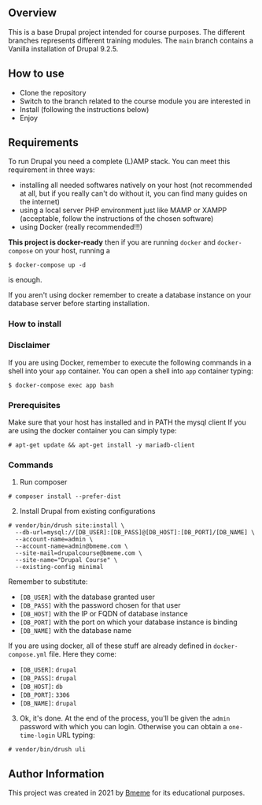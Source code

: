 ## Overview
This is a base Drupal project intended for course purposes.
The different branches represents different training modules.
The `main` branch contains a Vanilla installation of Drupal 9.2.5.

## How to use
- Clone the repository
- Switch to the branch related to the course module you are interested in
- Install (following the instructions below)
- Enjoy

## Requirements
To run Drupal you need a complete (L)AMP stack. You can meet this requirement
in three ways:
- installing all needed softwares natively on your host (not recommended at all,
but if you really can't do without it, you can find many guides on the internet)
- using a local server PHP environment just like MAMP or XAMPP (acceptable,
follow the instructions of the chosen software)
- using Docker (really recommended!!!)

**This project is docker-ready** then if you are running `docker` and
`docker-compose` on your host, running a

```
$ docker-compose up -d
```

is enough.

If you aren't using docker remember to create a database instance on your
database server before starting installation.

### How to install

### Disclaimer
If you are using Docker, remember to execute the following commands
in a shell into your `app` container. You can open a shell into `app` container typing:

```
$ docker-compose exec app bash
```

### Prerequisites
Make sure that your host has installed and in PATH the mysql client
If you are using the docker container you can simply type:

```
# apt-get update && apt-get install -y mariadb-client
```

### Commands

1. Run composer

```
# composer install --prefer-dist
```

2. Install Drupal from existing configurations

```
# vendor/bin/drush site:install \
  --db-url=mysql://[DB_USER]:[DB_PASS]@[DB_HOST]:[DB_PORT]/[DB_NAME] \
  --account-name=admin \
  --account-name=admin@bmeme.com \
  --site-mail=drupalcourse@bmeme.com \
  --site-name="Drupal Course" \
  --existing-config minimal
```

Remember to substitute:
- `[DB_USER]` with the database granted user
- `[DB_PASS]` with the password chosen for that user
- `[DB_HOST]` with the IP or FQDN of database instance
- `[DB_PORT]` with the port on which your database instance is binding
- `[DB_NAME]` with the database name

If you are using docker, all of these stuff are already defined in
`docker-compose.yml` file.
Here they come:

- `[DB_USER]`: `drupal`
- `[DB_PASS]`: `drupal`
- `[DB_HOST]`: `db`
- `[DB_PORT]`: `3306`
- `[DB_NAME]`: `drupal`

3. Ok, it's done. At the end of the process, you'll be given the `admin` password
with which you can login. Otherwise you can obtain a `one-time-login` URL typing:

```
# vendor/bin/drush uli
```

## Author Information

This project was created in 2021 by [Bmeme](https://www.bmeme.com) for its educational purposes.

